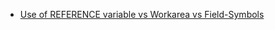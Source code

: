 * [Use of REFERENCE variable vs Workarea vs Field-Symbols](https://github.com/kazumov/kazumov.github.io/blob/master/abap/use-of-reference-variable-vs-workarea-vs-field-symbols.md)
